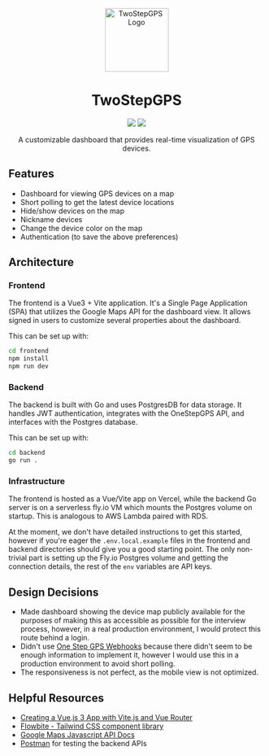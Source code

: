 <p align="center">
    <a href='https://twostepgps.vercel.app' target='_blank' rel='nofollow'>
        <img src='https://flowbite.com/docs/images/logo.svg' alt='TwoStepGPS Logo' width='125px'/>
    </a>
</p>

<h1 align="center">TwoStepGPS</h1>

<p align="center">
    <img src="https://therealsujitk-vercel-badge.vercel.app/?app=twostepgps&name=Vercel" />
    <img src="https://img.shields.io/endpoint?url=https%3A%2F%2Ftwostepgps-proud-frog-2479.fly.dev%2Fshields" />
</p>

<p align="center">
    A customizable dashboard that provides real-time visualization of GPS devices.
</p>

## Features
- Dashboard for viewing GPS devices on a map
- Short polling to get the latest device locations
- Hide/show devices on the map
- Nickname devices
- Change the device color on the map
- Authentication (to save the above preferences)

## Architecture

### Frontend

The frontend is a Vue3 + Vite application. It's a Single Page Application (SPA) that utilizes the Google Maps API for the dashboard view. It allows signed in users to customize several properties about the dashboard.

This can be set up with:

```bash
cd frontend
npm install
npm run dev
```


### Backend

The backend is built with Go and uses PostgresDB for data storage. It handles JWT authentication, integrates with the OneStepGPS API, and interfaces with the Postgres database.

This can be set up with:

```bash
cd backend
go run .
```

### Infrastructure

The frontend is hosted as a Vue/Vite app on Vercel, while the backend Go server is on a serverless fly.io VM which mounts the Postgres volume on startup. This is analogous to AWS Lambda paired with RDS.

At the moment, we don't have detailed instructions to get this started, however if you're eager the `.env.local.example` files in the frontend and backend directories should give you a good starting point. The only non-trivial part is setting up the Fly.io Postgres volume and getting the connection details, the rest of the `env` variables are API keys.

## Design Decisions
- Made dashboard showing the device map publicly available for the purposes of making this as accessible as possible for the interview process, however, in a real production environment, I would protect this route behind a login.
- Didn't use [One Step GPS Webhooks](https://track.onestepgps.com/v3/apidoc-webhooks/) because there didn't seem to be enough information to implement it, however I would use this in a production environment to avoid short polling.
- The responsiveness is not perfect, as the mobile view is not optimized.

## Helpful Resources
- [Creating a Vue.js 3 App with Vite.js and Vue Router](https://ochner.com.br/posts/creating-a-vuejs3-app-with-vitejs-and-vue-router)
- [Flowbite - Tailwind CSS component library](https://flowbite.com/docs/getting-started/introduction/)
- [Google Maps Javascript API Docs](https://developers.google.com/maps/documentation/javascript)
- [Postman](https://www.postman.com/) for testing the backend APIs

